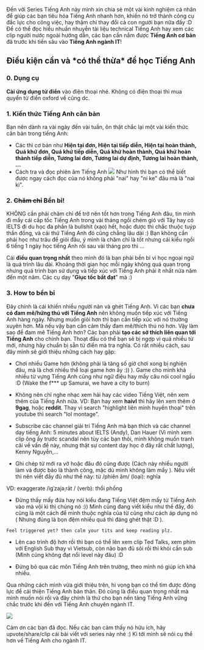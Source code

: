 Đến với Series Tiếng Anh này mình xin chia sẻ một vài kinh nghiệm cá nhân để giúp các bạn tiêu hóa Tiếng Anh nhanh hơn, khiến nó trở thành công cụ đắc lực cho công việc, hay thậm chí thay đổi cả con người bạn nữa đấy :D Để có thể đọc hiểu nhuần nhuyễn tài liệu technical Tiếng Anh hay xem các clip người nước ngoài hướng dẫn, các bạn cần nắm được **Tiếng Anh cơ bản** đã trước khi tiến sâu vào **Tiếng Anh ngành IT**!

## Điều kiện cần và \*có thể thừa\* để học Tiếng Anh
### 0. Dụng cụ
**Cài ứng dụng từ điển** vào điện thoại nhé. Không có điện thoại thì mua quyển từ điển oxford về cũng dc.

### 1. Kiến thức Tiếng Anh căn bản
Bạn nên dành ra vài ngày đến vài tuần, ôn thật chắc lại một vài kiến thức căn bản trong tiếng Anh: 
* Các thì cơ bản như **Hiện tại đơn, Hiện tại tiếp diễn, Hiện tại hoàn thành, Quá khứ đơn, Quá khứ tiếp diễn, Quá khứ hoàn thành, Quá khứ hoàn thành tiếp diễn, Tương lai đơn, Tương lai dự định, Tương lai hoàn thành, ...**
* Cách tra và đọc phiên âm Tiếng Anh
![](https://images.viblo.asia/32cdc2b8-b560-491d-bb57-3fb7aaae7888.jpg)
Như hình thì bạn có thể biết được ngay cách đọc của nó không phải "nai" hay "ni ke" đâu mà là "nai kì".

### 2. ~~Chăm chỉ~~ Bền bỉ! 

KHÔNG cần phải chăm chỉ để trở nên tốt hơn trong Tiếng Anh đâu, tin mình đi mấy cái cấp tốc Tiếng Anh trong vài tháng ngồi chém gió với Tây hay có IELTS đi du học đa phần là bullshit (xạo) hết, hoặc được thì chắc thuộc tuýp thần đồng, và cái thứ Tiếng Anh đó cũng chẳng lâu dài :) Bạn không cần phải học như trâu để giỏi đâu, ý mình là chăm chỉ là tốt nhưng cái kiểu ngồi 6 tiếng 1 ngày học tiếng Anh rồi sau vài tháng pro thì ... 

Cái **điều quan trọng nhất** theo mình đó là bạn phải bền bỉ vì học ngoại ngữ là quá trình lâu dài. Khoảng thời gian học mỗi ngày không quá quan trọng nhưng quá trình bạn sử dụng và tiếp xúc với Tiếng Anh phải ít nhất nửa năm đến một năm. Các cụ dạy  "**Giục tốc bất đạt**" mà :)

### 3. How to bền bỉ

Đây chính là cái khiến nhiều người nản và ghét Tiếng Anh. Vì các bạn **chưa có đam mê/hứng thú với Tiếng Anh** nên không muốn tiếp xúc với Tiếng Anh hàng ngày. 
Nhưng muốn giỏi hơn thì bạn cần tiếp xúc với nó thường xuyên hơn. Mà nếu vậy bạn cần cảm thấy đam mê/thích thú nó hơn.
Vậy làm sao để đam mê Tiếng Anh hơn? Các bạn phải **tạo các sở thích liên quan tới Tiếng Anh** cho chính bạn. Thoạt đầu có thể bạn sẽ bị ngợp vì quá nhiều từ mới, nhưng hãy chuẩn bị sẵn từ điển mà tra nghĩa. Có rất nhiều cách, sau đây mình sẽ giới thiệu những cách hay gặp:

* Chơi nhiều Game hơn (không phải là tăng số giờ chơi xong bị nghiện đâu, mà là chơi nhiều thể loại game hơn ấy :)) ). Game cho mình khá nhiều từ vựng Tiếng Anh cũng như ngữ điệu hay mấy câu nói cool ngầu :D (Wake the f*** up Samurai, we have a city to burn)

* Không nên chỉ nghe nhạc xem hài hay các video Tiếng Việt, nên xem thêm của Tiếng Anh nữa. VD: Bạn hay xem **haivl** thì hãy lên xem thêm ở **9gag**, hoặc **reddit**. Thay vì search "highlight liên minh huyền thoại" trên youtube thì search "lol montage".

* Subscribe các channel giải trí Tiếng Anh mà bạn thích và các channel dạy tiếng Anh: 5 minutes about IELTS (Andy), Dan Hauer (Vì mình xem clip ông ấy trước scandal nên tùy các bạn thôi, mình không muốn tranh cãi về vấn đề này, nhưng thật sự content dạy học ở đây rất chất lượng), Kenny Nguyễn,...

* Ghi chép từ mới ra vở hoặc đâu đó cũng được (Cách này nhiều người làm và được bảo là thành công, mặc dù mình không làm mấy ). Nếu viết thì nên viết đầy đủ như thế này: từ /phiên âm/ (loại): nghĩa

VD: exaggerate /igˈzajəˌrāt / (verb): thổi phồng

* Đừng thấy mấy đứa hay nói kiểu đang Tiếng Việt  đệm mấy từ Tiếng Anh vào mà vội kì thị chúng nó :)) Mình cũng đang viết kiểu như thế đấy, đó cũng là một cách để mình thuộc nghĩa của từ cũng như cách áp dụng nó ( Nhưng đúng là bọn đệm nhiều quá thì đáng ghét thật :D ).

`Feel triggered yet? then calm your tits and keep reading plz.`

* Lên cao trình độ hơn rồi thì bạn có thể lên xem clip Ted Talks, xem phim với English Sub thay vì Vietsub, còn não bạn đủ sỏi rồi thì khỏi cần sub (Mình cũng không đạt nổi level này đâu) :D

* Đừng bỏ qua các môn Tiếng Anh trên trường, theo mình nó giúp ích khá nhiều.

Qua những cách mình vừa giới thiệu trên, hi vọng bạn có thể tìm được động lực để cải thiện Tiếng Anh bản thân. Đó cũng là điều quan trọng nhất mà mình muốn nói rồi và đây chính là thứ cho bạn nền tảng Tiếng Anh vững chắc trước khi đến với Tiếng Anh chuyên ngành IT.

![](https://images.viblo.asia/350bc70c-17aa-4c52-8c3b-ec95b3d13909.jpg)

Cảm ơn các bạn đã đọc. Nếu các bạn cảm thấy nó hữu ích, hãy upvote/share/clip cái bài viết với series này nhé :) Kì tới mình sẽ nói cụ thể hơn về Tiếng Anh cho ngành IT.